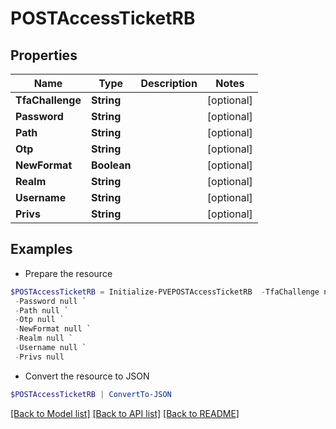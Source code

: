 # POSTAccessTicketRB
## Properties

Name | Type | Description | Notes
------------ | ------------- | ------------- | -------------
**TfaChallenge** | **String** |  | [optional] 
**Password** | **String** |  | [optional] 
**Path** | **String** |  | [optional] 
**Otp** | **String** |  | [optional] 
**NewFormat** | **Boolean** |  | [optional] 
**Realm** | **String** |  | [optional] 
**Username** | **String** |  | [optional] 
**Privs** | **String** |  | [optional] 

## Examples

- Prepare the resource
```powershell
$POSTAccessTicketRB = Initialize-PVEPOSTAccessTicketRB  -TfaChallenge null `
 -Password null `
 -Path null `
 -Otp null `
 -NewFormat null `
 -Realm null `
 -Username null `
 -Privs null
```

- Convert the resource to JSON
```powershell
$POSTAccessTicketRB | ConvertTo-JSON
```

[[Back to Model list]](../README.md#documentation-for-models) [[Back to API list]](../README.md#documentation-for-api-endpoints) [[Back to README]](../README.md)

